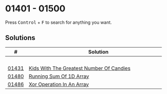 # 01401 - 01500

Press <kbd>Control</kbd> + <kbd>F</kbd> to search for anything you want.

## Solutions
| # | Solution | Topic | Difficulty |
| --- | --- | --- | --- |
| | &emsp;&emsp;&emsp;&emsp;&emsp;&emsp;&emsp;&emsp;&emsp;&emsp;&emsp;&emsp;&emsp;&emsp;&emsp;&emsp;&emsp;&emsp;&emsp;&emsp;&emsp;&emsp;&emsp;&emsp;&emsp;&emsp;&emsp;&emsp; | &emsp;&emsp;&emsp;&emsp;&emsp;&emsp;&emsp;&emsp;&emsp;&emsp; | |  
| [01431](https://leetcode.com/problems/kids-with-the-greatest-number-of-candies/) | [Kids With The Greatest Number Of Candies](01431-kids-with-the-greatest-number-of-candies.cpp) | `Array` | Easy |  
| [01480](https://leetcode.com/problems/running-sum-of-1d-array/) | [Running Sum Of 1D Array](01480-running-sum-of-1d-array.cpp) | `Array` | Easy |  
| [01486](https://leetcode.com/problems/xor-operation-in-an-array/) | [Xor Operation In An Array](01486-xor-operation-in-an-array.cpp) | `Bit-Hacks` | Easy |  